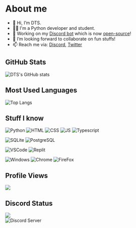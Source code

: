 # About me
- 👋 Hi, I’m DTS.
- 🧑‍🎓 I'm a Python developer and student.
- 👷 Working on my [Discord bot](https://dsc.gg/pizza-invite) which is now [open-source](https://github.com/DTS-11/PizzaHat)!
- 💞️ I’m looking forward to collaborate on fun stuffs!
- 📫 Reach me via: [Discord](https://discord.gg/WhNVDTF), [Twitter](https://twitter.com/official_DTS_11)

## GitHub Stats
![DTS's GitHub stats](https://github-readme-stats.vercel.app/api?username=DTS-11&count_private=true&show_icons=true&theme=dracula)

## Most Used Languages
![Top Langs](https://github-readme-stats.vercel.app/api/top-langs/?username=DTS-11&layout=compact)

## Stuff I know
![Python](https://img.shields.io/badge/Python-3776AB?style=for-the-badge&logo=python&logoColor=white)
![HTML](https://img.shields.io/badge/HTML5-E34F26?style=for-the-badge&logo=html5&logoColor=white)
![CSS](https://img.shields.io/badge/CSS3-1572B6?style=for-the-badge&logo=css3&logoColor=white)
![JS](https://img.shields.io/badge/JavaScript-F7DF1E?style=for-the-badge&logo=javascript&logoColor=black)
![Typescript](https://img.shields.io/badge/TypeScript-007ACC?style=for-the-badge&logo=typescript&logoColor=white)

![SQLite](https://img.shields.io/badge/SQLite-07405E?style=for-the-badge&logo=sqlite&logoColor=white)
![PostgreSQL](https://img.shields.io/badge/PostgreSQL-316192?style=for-the-badge&logo=postgresql&logoColor=white)

![VSCode](https://img.shields.io/badge/Visual_Studio_Code-0078D4?style=for-the-badge&logo=visual%20studio%20code&logoColor=white)
![Replit](https://img.shields.io/badge/replit-667881?style=for-the-badge&logo=replit&logoColor=white)

![Windows](https://img.shields.io/badge/Windows-0078D6?style=for-the-badge&logo=windows&logoColor=white)
![Chrome](https://img.shields.io/badge/Google_chrome-4285F4?style=for-the-badge&logo=Google-chrome&logoColor=white)
![FireFox](https://img.shields.io/badge/Firefox_Browser-FF7139?style=for-the-badge&logo=Firefox-Browser&logoColor=white)

## Profile Views
![](https://komarev.com/ghpvc/?username=DTS-11&color=4185f2)


## Discord Status
![](https://discord.c99.nl/widget/theme-1/710247495334232164.png)\
![Discord Server](https://discordapp.com/api/guilds/764049436275114004/widget.png?style=banner2)

<!---
DTS-11/DTS-11 is a ✨ special ✨ repository because its `README.md` (this file) appears on your GitHub profile.
You can click the Preview link to take a look at your changes.
--->
